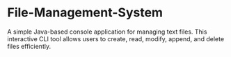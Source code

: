 # File-Management-System
A simple Java-based console application for managing text files. This interactive CLI tool allows users to create, read, modify, append, and delete files efficiently.

